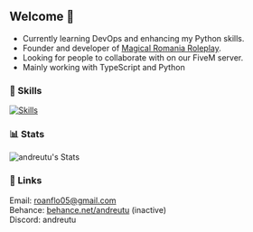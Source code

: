 ## Welcome 👋

- Currently learning DevOps and enhancing my Python skills.
- Founder and developer of [Magical Romania Roleplay](https://discord.gg/magicalro).
- Looking for people to collaborate with on our FiveM server.
- Mainly working with TypeScript and Python

### 🔧 Skills

[![Skills](https://skillicons.dev/icons?i=lua,python,nodejs,js,ts,html,css,react,mysql,mongodb)](https://skillicons.dev)

### 📊 Stats

![andreutu's Stats](https://github-readme-stats.vercel.app/api?username=andreutu&theme=dark&show_icons=true&hide_border=true&count_private=false)

### 🔗 Links

Email: [roanflo05@gmail.com](mailto:roanflo05@gmail.com) <br>
Behance: [behance.net/andreutu](https://behance.net/andreutu) (inactive) <br>
Discord: andreutu
